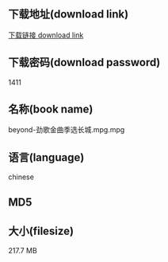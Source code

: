 ## 下载地址(download link)
[下载链接 download link](https://voluble-croquembouche-d321dc.netlify.app/?s=beyond-%E5%8A%B2%E6%AD%8C%E9%87%91%E6%9B%B2%E5%AD%A3%E9%80%89%E9%95%BF%E5%9F%8E.mpg)

## 下载密码(download password)
1411

## 名称(book name)
beyond-劲歌金曲季选长城.mpg.mpg

## 语言(language)
chinese

## MD5


## 大小(filesize)
217.7 MB
